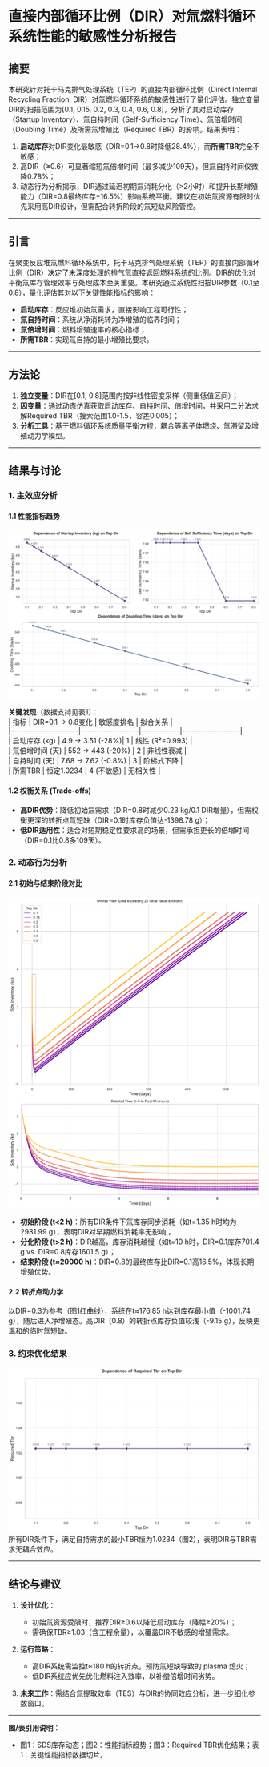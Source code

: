 # 直接内部循环比例（DIR）对氚燃料循环系统性能的敏感性分析报告  

## 摘要  
本研究针对托卡马克排气处理系统（TEP）的直接内部循环比例（Direct Internal Recycling Fraction, DIR）对氚燃料循环系统的敏感性进行了量化评估。独立变量DIR的扫描范围为[0.1, 0.15, 0.2, 0.3, 0.4, 0.6, 0.8]，分析了其对启动库存（Startup Inventory）、氚自持时间（Self-Sufficiency Time）、氚倍增时间（Doubling Time）及所需氚增殖比（Required TBR）的影响。结果表明：  
1. **启动库存**对DIR变化最敏感（DIR=0.1→0.8时降低28.4%），而**所需TBR**完全不敏感；  
2. 高DIR（≥0.6）可显著缩短氚倍增时间（最多减少109天），但氚自持时间仅微降0.78%；  
3. 动态行为分析揭示，DIR通过延迟初期氚消耗分化（>2小时）和提升长期增殖能力（DIR=0.8最终库存+16.5%）影响系统平衡。建议在初始氚资源有限时优先采用高DIR设计，但需配合转折阶段的氚短缺风险管控。  

---

## 引言  
在聚变反应堆氚燃料循环系统中，托卡马克排气处理系统（TEP）的直接内部循环比例（DIR）决定了未深度处理的排气氚直接返回燃料系统的比例。DIR的优化对平衡氚库存管理效率与处理成本至关重要。本研究通过系统性扫描DIR参数（0.1至0.8），量化评估其对以下关键性能指标的影响：  
- **启动库存**：反应堆初始氚需求，直接影响工程可行性；  
- **氚自持时间**：系统从净消耗转为净增殖的临界时间；  
- **氚倍增时间**：燃料增殖速率的核心指标；  
- **所需TBR**：实现氚自持的最小增殖比要求。  

---

## 方法论  
1. **独立变量**：DIR在[0.1, 0.8]范围内按非线性密度采样（侧重低值区间）；  
2. **因变量**：通过动态仿真获取启动库存、自持时间、倍增时间，并采用二分法求解Required TBR（搜索范围1.0-1.5，容差0.005）；  
3. **分析工具**：基于燃料循环系统质量平衡方程，耦合等离子体燃烧、氚滞留及增殖动力学模型。  

---

## 结果与讨论  

### 1. 主效应分析  
#### 1.1 性能指标趋势  
![性能指标趋势曲线图](combined_analysis_plots.svg)  

**关键发现**（数据支持见表1）：  
| 指标                | DIR=0.1 → 0.8变化 | 敏感度排名 | 拟合关系          |  
|---------------------|------------------|------------|------------------|  
| 启动库存 (kg)       | 4.9 → 3.51 (-28%)| 1          | 线性 (R²=0.993)  |  
| 氚倍增时间 (天)     | 552 → 443 (-20%) | 2          | 非线性衰减       |  
| 自持时间 (天)       | 7.68 → 7.62 (-0.8%) | 3       | 阶梯式下降       |  
| 所需TBR             | 恒定1.0234       | 4 (不敏感) | 无相关性         |  

#### 1.2 权衡关系 (Trade-offs)  
- **高DIR优势**：降低初始氚需求（DIR=0.8时减少0.23 kg/0.1 DIR增量），但需权衡更深的转折点氚短缺（DIR=0.1时库存负值达-1398.78 g）；  
- **低DIR适用性**：适合对短期稳定性要求高的场景，但需承担更长的倍增时间（DIR=0.1比0.8多109天）。  

### 2. 动态行为分析  
#### 2.1 初始与结束阶段对比  
![储存与输送系统 (SDS) 氚库存量时间曲线](sweep_sds_inventory_vs_tep_DIR.svg)  

- **初始阶段 (t<2 h)**：所有DIR条件下氚库存同步消耗（如t=1.35 h时均为2981.99 g），表明DIR对早期燃料消耗率无影响；  
- **分化阶段 (t>2 h)**：DIR越高，库存消耗越慢（如t=10 h时，DIR=0.1库存701.4 g vs. DIR=0.8库存1601.5 g）；  
- **结束阶段 (t≈20000 h)**：DIR=0.8的最终库存比DIR=0.1高16.5%，体现长期增殖优势。  

#### 2.2 转折点动力学  
以DIR=0.3为参考（图1红曲线），系统在t≈176.85 h达到库存最小值（-1001.74 g），随后进入净增殖态。高DIR（0.8）的转折点库存负值较浅（-9.15 g），反映更温和的临时氚短缺。  

### 3. 约束优化结果  
![所需TBR与DIR关系](line_Required_TBR_vs_tep.DIR.svg)  
所有DIR条件下，满足自持需求的最小TBR恒为1.0234（图2），表明DIR与TBR需求无耦合效应。  

---

## 结论与建议  
1. **设计优化**：  
   - 初始氚资源受限时，推荐DIR≥0.6以降低启动库存（降幅≥20%）；  
   - 需确保TBR≥1.03（含工程余量），以覆盖DIR不敏感的增殖需求。  

2. **运行策略**：  
   - 高DIR系统需监控t≈180 h的转折点，预防氚短缺导致的 plasma 熄火；  
   - 低DIR系统应优先优化燃料注入效率，以补偿倍增时间劣势。  

3. **未来工作**：需结合氚提取效率（TES）与DIR的协同效应分析，进一步细化参数窗口。  

---  
**图/表引用说明**：  
- 图1：SDS库存动态；图2：性能指标趋势；图3：Required TBR优化结果；表1：关键性能指标数据切片。